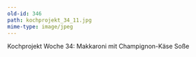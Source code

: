 ```yaml
---
old-id: 346
path: kochprojekt_34_11.jpg
mime-type: image/jpeg
---
```

Kochprojekt Woche 34:
Makkaroni mit Champignon-Käse Soße
